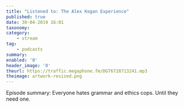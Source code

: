 ```yaml
---
title: "Listened to: The Alex Kogan Experience"
published: true
date: 30-04-2019 16:01
taxonomy:
category:
	- stream
tag:
	- podcasts
summary:
enabled: '0'
header_image: '0'
theurl: https://traffic.megaphone.fm/DGT6728713241.mp3
theimage: artwork-resized.png
--- 
```

Episode summary: Everyone hates grammar and ethics cops. Until they need one.
